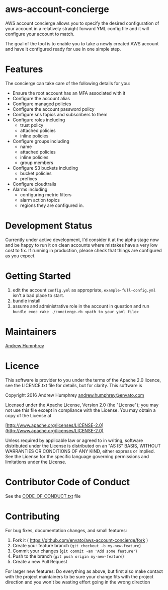 # aws-account-concierge

AWS account concierge allows you to specify the desired configuration 
of your account in a relatively straight forward YML config file and 
it will configure your account to match.

The goal of the tool is to enable you to take a newly created 
AWS account and have it configured ready for use in one simple
step.

# Features

The concierge can take care of the following details for you:

- Ensure the root account has an MFA associated with it
- Configure the account alias
- Configure managed policies
- Configure the account password policy
- Configure sns topics and subscribers to them
- Configure roles including
  - trust policy
  - attached policies
  - inline policies
- Configure groups including
  - name
  - attached policies
  - inline policies
  - group members
- Configure S3 buckets including
  - bucket policies
  - prefixes
- Configure cloudtrails
- Alarms including
  - configuring metric filters
  - alarm action topics
  - regions they are configured in.
  
# Development Status

Currently under active development, I'd consider it at the alpha stage now and be happy to run it on clean accounts where mistakes have a very low cost to fix.  If running in production, please check that things are configured as you expect.


# Getting Started

1.  edit the account `config.yml` as appropriate, `example-full-config.yml` isn't a bad place to start.
2.  bundle install
3.  assume and administrative role in the account in question and  run ```bundle exec rake ./concierge.rb <path to your yaml file>```

# Maintainers

[Andrew Humphrey](https://github.com/andrewjhumphrey)

# Licence

This software is provider to you under the terms of the Apache 2.0 licence, see the LICENCE.txt file for details, but for clarity.  This software is 

Copyright 2016 Andrew Humphrey andrew.humphrey@envato.com

Licensed under the Apache License, Version 2.0 (the "License");
you may not use this file except in compliance with the License.
You may obtain a copy of the License at

[http://www.apache.org/licenses/LICENSE-2.0](http://www.apache.org/licenses/LICENSE-2.0)

Unless required by applicable law or agreed to in writing, software
distributed under the License is distributed on an "AS IS" BASIS,
WITHOUT WARRANTIES OR CONDITIONS OF ANY KIND, either express or implied.
See the License for the specific language governing permissions and
limitations under the License. 

# Contributor Code of Conduct

See the [CODE_OF_CONDUCT.txt](https://github.com/envato/aws_account_concierge/blob/master/CODE_OF_CONDUCT.txt) file


# Contributing

For bug fixes, documentation changes, and small features:  
1. Fork it ( https://github.com/envato/aws-account-concierge/fork )  
2. Create your feature branch (`git checkout -b my-new-feature`)  
3. Commit your changes (`git commit -am 'Add some feature'`)  
4. Push to the branch (`git push origin my-new-feature`)  
5. Create a new Pull Request  

For larger new features: Do everything as above, but first also make contact with the project maintainers to be sure your change fits with the project direction and you won't be wasting effort going in the wrong direction

